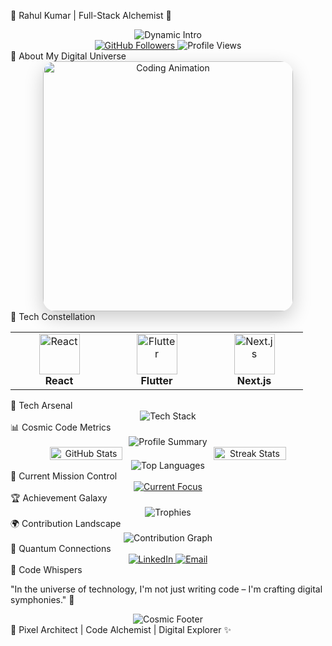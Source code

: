 🌟 Rahul Kumar | Full-Stack Alchemist 🚀
<div align="center">
  <img src="https://readme-typing-svg.demolab.com?font=Cascadia+Code&size=30&duration=3000&pause=500&color=00BFFF&center=true&vCenter=true&width=800&lines=💻+Frontend+Wizard+%F0%9F%94%AE;🌐+Web+%26+Mobile+Development+Maestro;🚀+Transforming+Ideas+into+Digital+Realities" alt="Dynamic Intro" />
</div>
<div align="center">
  <a href="https://github.com/rahulitme">
    <img src="https://img.shields.io/github/followers/rahulitme?style=social" alt="GitHub Followers" />
  </a>
  <img src="https://komarev.com/ghpvc/?username=rahulitme&color=blueviolet" alt="Profile Views" />
</div>
🌈 About My Digital Universe
<div align="center">
  <img src="https://media3.giphy.com/media/배고픈연어/giphy.gif" width="400" alt="Coding Animation" style="border-radius: 20px; box-shadow: 0 10px 30px rgba(0,0,0,0.2);" />
</div>
🔮 Tech Constellation
<div align="center">
  <table align="center">
    <tr>
      <td align="center" width="140">
        <img src="https://skillicons.dev/icons?i=react" width="65" height="65" alt="React" /><br>
        <strong>React</strong>
      </td>
      <td align="center" width="140">
        <img src="https://skillicons.dev/icons?i=flutter" width="65" height="65" alt="Flutter" /><br>
        <strong>Flutter</strong>
      </td>
      <td align="center" width="140">
        <img src="https://skillicons.dev/icons?i=nextjs" width="65" height="65" alt="Next.js" /><br>
        <strong>Next.js</strong>
      </td>
<!--       <td align="center" width="140">
        <img src="https://skillicons.dev/icons?i=nodejs" width="65" height="65" alt="Node.js" /><br>
        <strong>Node.js</strong>
      </td> -->
    </tr>
  </table>
</div>
🌠 Tech Arsenal
<div align="center">
  <img src="https://skillicons.dev/icons?i=html,css,js,typescript,python,java,dart,react,flutter,nextjs,nodejs,express,mongodb,mysql,docker,aws,git&perline=9" alt="Tech Stack" />
</div>
📊 Cosmic Code Metrics
<div align="center">
  <img src="https://github-profile-summary-cards.vercel.app/api/cards/profile-details?username=rahulitme&theme=radical" alt="Profile Summary" />
  <div style="display: flex; justify-content: center; gap: 20px;">
    <img src="https://github-readme-stats.vercel.app/api?username=rahulitme&show_icons=true&theme=radical&hide_border=true" width="48%" alt="GitHub Stats" />
    <img src="https://github-readme-streak-stats.herokuapp.com/?user=rahulitme&theme=radical&hide_border=true" width="48%" alt="Streak Stats" />
  </div>
  <img src="https://github-readme-stats.vercel.app/api/top-langs/?username=rahulitme&layout=compact&theme=radical" alt="Top Languages" />
</div>
🚀 Current Mission Control
<div align="center">
  <a href="https://git.io/typing-svg">
    <img src="https://readme-typing-svg.demolab.com?font=Fira+Code&weight=600&size=22&duration=4000&pause=1000&color=00FFFF&center=true&vCenter=true&width=800&lines=🔬+Deep+Diving+into+Advanced+Flutter+Development;🌐+Mastering+Microservices+Architecture;☁️+Exploring+Serverless+Computing;🤖+AI+%26+Machine+Learning+Integration" alt="Current Focus" />
  </a>
</div>
🏆 Achievement Galaxy
<div align="center">
  <img src="https://github-profile-trophy.vercel.app/?username=rahulitme&theme=radical&no-frame=true&row=1&column=7" alt="Trophies" />
</div>
🌍 Contribution Landscape
<div align="center">
  <img src="https://github-readme-activity-graph.vercel.app/graph?username=rahulitme&bg_color=1F222E&color=00FFFF&line=00FFFF&point=FFFFFF&hide_border=true" alt="Contribution Graph" />
</div>
📡 Quantum Connections
<div align="center">
  <a href="https://www.linkedin.com/in/rahul-kumar-191473256/">
    <img src="https://img.shields.io/badge/LinkedIn-Rahul%20Kumar-blue?style=for-the-badge&logo=linkedin" alt="LinkedIn" />
  </a>
  <a href="mailto:rahulmandal705071@gmail.com">
    <img src="https://img.shields.io/badge/Email-Digital%20Messenger-red?style=for-the-badge&logo=gmail" alt="Email" />
  </a>
</div>
💭 Code Whispers

"In the universe of technology, I'm not just writing code – I'm crafting digital symphonies." 🌌

<div align="center">
  <img src="https://capsule-render.vercel.app/api?type=waving&color=gradient&customColorList=0,2,2,5,30&height=120&section=footer" alt="Cosmic Footer" />
</div>
🌟 Pixel Architect | Code Alchemist | Digital Explorer ✨
